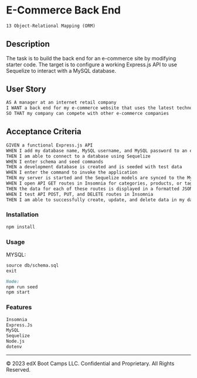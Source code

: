 # E-Commerce Back End
```md
13 Object-Relational Mapping (ORM)
```
## Description

The task is to build the back end for an e-commerce site by modifying starter code. The target is to configure a working Express.js API to use Sequelize to interact with a MySQL database.

## User Story

```md
AS A manager at an internet retail company
I WANT a back end for my e-commerce website that uses the latest technologies
SO THAT my company can compete with other e-commerce companies
```

## Acceptance Criteria

```md
GIVEN a functional Express.js API
WHEN I add my database name, MySQL username, and MySQL password to an environment variable file
THEN I am able to connect to a database using Sequelize
WHEN I enter schema and seed commands
THEN a development database is created and is seeded with test data
WHEN I enter the command to invoke the application
THEN my server is started and the Sequelize models are synced to the MySQL database
WHEN I open API GET routes in Insomnia for categories, products, or tags
THEN the data for each of these routes is displayed in a formatted JSON
WHEN I test API POST, PUT, and DELETE routes in Insomnia
THEN I am able to successfully create, update, and delete data in my database
```



### Installation

```md
npm install
```
### Usage


MYSQL:
```md
source db/schema.sql
exit
```

```md
Node:
npm run seed
npm start
```
### Features
```md
Insomnia
Express.Js
MySQL
Sequelize
Node.js
dotenv
```
---
© 2023 edX Boot Camps LLC. Confidential and Proprietary. All Rights Reserved.
